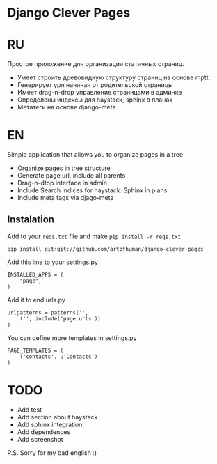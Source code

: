 # Django Clever Pages

# RU

Простое приложение для организации статичных страниц.

* Умеет строить древовидную структуру страниц на основе mptt.
* Генерирует урл начиная от родительской страницы
* Имеет drag-n-drop управление страницами в админке
* Определены индексы для haystack, sphinx в планах
* Метатеги на основе django-meta

# EN

Simple application that allows you to organize pages in a tree

* Organize pages in tree structure
* Generate page url, include all parents
* Drag-n-dtop interface in admin
* Include Search indices for haystack. Sphinx in plans
* Include meta tags via djago-meta

## Instalation

Add to your `reqs.txt` file and make `pip install -r reqs.txt`

    pip install git+git://github.com/artofhuman/django-clever-pages

Add this line to your settings.py

    INSTALLED_APPS = (
        "page",
    )


Add it to end urls.py

    urlpatterns = patterns('',
        ('', include('page.urls'))
    )

You can define more templates in settings.py

    PAGE_TEMPLATES = (
        ('contacts', u'Contacts')
    )

# TODO
- Add test
- Add section about haystack
- Add sphinx integration
- Add dependences
- Add screenshot

P.S. Sorry for my bad english :)
